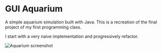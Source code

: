 # GUI Aquarium

A simple aquarium simulation built with Java.
This is a recreation of the final project of my first programming class.

I start with a very naive implementation and progressively refactor.

![Aquarium screenshot](https://github.com/atparkweb/java-aquarium/blob/master/docs/basic-screen.png)
